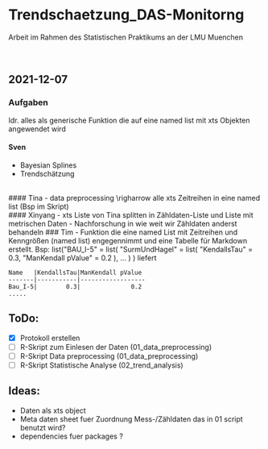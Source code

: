 # Trendschaetzung_DAS-Monitorng
Arbeit im Rahmen des Statistischen Praktikums an der LMU Muenchen
<br />
<br />
<br />

## 2021-12-07 
### Aufgaben
Idr. alles als generische Funktion die auf eine named list mit xts Objekten angewendet wird
<br />
#### Sven
- Bayesian Splines
- Trendschätzung
<br />
#### Tina
- data preprocessing \righarrow alle xts Zeitreihen in eine named list (Bsp im Skript)
<br />
#### Xinyang
- xts Liste von Tina splitten in Zähldaten-Liste und Liste mit metrischen Daten
- Nachforschung in wie weit wir Zähldaten anderst behandeln
### Tim
- Funktion die eine named List mit Zeitreihen und Kenngrößen (named list) engegennimmt und eine Tabelle für Markdown erstellt.
Bsp: list("BAU_I-5" = list(
                          "SurmUndHagel" = list(
                                      "KendallsTau" = 0.3,
                                      "ManKendall pValue" = 0.2
                          ),
                          ...
                          )
           )
    liefert 
    
    Name   |KendallsTau|ManKendall pValue
    -------|-----------|------------------
    Bau_I-5|        0.3|              0.2
    .....
    
## ToDo:
- [x] Protokoll erstellen
- [ ] R-Skript zum Einlesen der Daten (01_data_preprocessing)
- [ ] R-Skript Data preprocessing (01_data_preprocessing)
- [ ] R-Skript Statistische Analyse (02_trend_analysis)

## Ideas:
- Daten als xts object
- Meta daten sheet fuer Zuordnung Mess-/Zähldaten das in 01 script benutzt wird?
- dependencies fuer packages ? 


